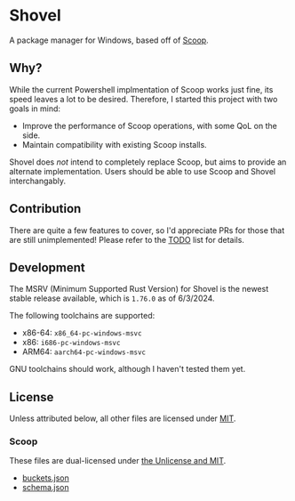 # Shovel

A package manager for Windows, based off of [Scoop].

## Why?

While the current Powershell implmentation of Scoop works just fine, its speed leaves a lot to be desired.
Therefore, I started this project with two goals in mind:

* Improve the performance of Scoop operations, with some QoL on the side.
* Maintain compatibility with existing Scoop installs.

Shovel does *not* intend to completely replace Scoop, but aims to provide an alternate implementation.
Users should be able to use Scoop and Shovel interchangably.

## Contribution

There are quite a few features to cover, so I'd appreciate PRs for those that are still unimplemented!
Please refer to the [TODO](./TODO.md) list for details.

## Development

The MSRV (Minimum Supported Rust Version) for Shovel is the newest stable release available, which is `1.76.0` as of 6/3/2024.

The following toolchains are supported:
* x86-64: `x86_64-pc-windows-msvc`
* x86: `i686-pc-windows-msvc`
* ARM64: `aarch64-pc-windows-msvc`

GNU toolchains should work, although I haven't tested them yet.

## License

Unless attributed below, all other files are licensed under [MIT](./LICENSE).

### Scoop

These files are dual-licensed under [the Unlicense and MIT].
* [buckets.json](https://github.com/ScoopInstaller/Scoop/blob/master/buckets.json)
* [schema.json](https://github.com/ScoopInstaller/Scoop/blob/master/schema.json)

[Scoop]: https://github.com/ScoopInstaller/Scoop
[the Unlicense and MIT]: https://github.com/ScoopInstaller/Scoop/blob/master/LICENSE